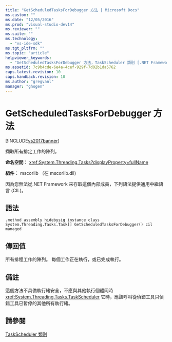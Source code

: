 ```yaml
---
title: "GetScheduledTasksForDebugger 方法 | Microsoft Docs"
ms.custom: ""
ms.date: "12/05/2016"
ms.prod: "visual-studio-dev14"
ms.reviewer: ""
ms.suite: ""
ms.technology: 
  - "vs-ide-sdk"
ms.tgt_pltfrm: ""
ms.topic: "article"
helpviewer_keywords: 
  - "GetScheduledTasksForDebugger 方法，TaskScheduler 類別 [.NET Framework 偵錯引擎]"
ms.assetid: 7c9b4cde-6e4a-4cef-929f-7d02b1da5762
caps.latest.revision: 10
caps.handback.revision: 10
ms.author: "gregvanl"
manager: "ghogen"
---
```

# GetScheduledTasksForDebugger 方法
[!INCLUDE[vs2017banner](../../code-quality/includes/vs2017banner.md)]

擷取所有排定工作的陣列。  
  
 **命名空間︰** <xref:System.Threading.Tasks?displayProperty=fullName>  
  
 **組件︰** mscorlib （在 mscorlib.dll\)  
  
 因為您無法從.NET Framework 來存取這個內部成員，下列語法提供通用中繼語言 \(CIL\)。  
  
## 語法  
  
```  
.method assembly hidebysig instance class System.Threading.Tasks.Task[] GetScheduledTasksForDebugger() cil managed  
```  
  
## 傳回值  
 所有排程工作的陣列。 每個工作正在執行，或已完成執行。  
  
## 備註  
 這個方法不具備執行緒安全，不應與其他執行個體同時 <xref:System.Threading.Tasks.TaskScheduler> 它時，應該呼叫從偵錯工具只偵錯工具已暫停的其他所有執行緒。  
  
## 請參閱  
 [TaskScheduler 類別](../../extensibility/debugger/taskscheduler-class-internal-members.md)